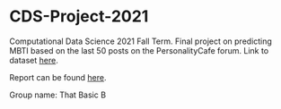 # CDS-Project-2021

Computational Data Science 2021 Fall Term. Final project on predicting MBTI based on the last 50 posts on the PersonalityCafe forum. Link to dataset [here](https://www.kaggle.com/datasnaek/mbti-type).

Report can be found [here](./tex/report.pdf).

Group name: That Basic B

